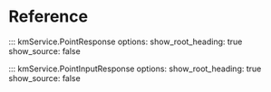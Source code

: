 # Reference
::: kmService.PointResponse
    options:
      show_root_heading: true
      show_source: false

::: kmService.PointInputResponse
    options:
      show_root_heading: true
      show_source: false

